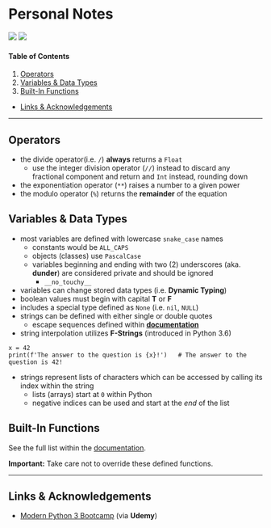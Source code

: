 # Personal Notes

[![](https://img.shields.io/badge/Modern%20Python%203%20Bootcamp-2020-DA5D58?logo=udemy)](https://www.udemy.com/course/the-modern-python3-bootcamp/) [![](https://img.shields.io/badge/Python-3.8.5-4473A4?logo=python)](#)

#### Table of Contents
1. [Operators](#operators)
2. [Variables & Data Types](#variables--data-types)
1. [Built-In Functions](#built-in-functions)

- [Links & Acknowledgements](#links--acknowledgements)

---

## Operators
- the divide operator(i.e. `/`) **always** returns a `Float`
    - use the integer division operator (`//`) instead to discard any fractional component and return and `Int` instead, rounding down
- the exponentiation operator (`**`) raises a number to a given power
- the modulo operator (`%`) returns the **remainder** of the equation

## Variables & Data Types
- most variables are defined with lowercase `snake_case` names
    - constants would be `ALL_CAPS`
    - objects (classes) use `PascalCase`
    - variables beginning and ending with two (2) underscores (aka. **dunder**) are considered private and should be ignored
        - `__no_touchy__`
- variables can change stored data types (i.e. **Dynamic Typing**)
- boolean values must begin with capital **T** or **F**
- includes a special type defined as `None` (i.e. `nil`, `NULL`)
- strings can be defined with either single or double quotes
    - escape sequences defined within [**documentation**](https://docs.python.org/3/reference/lexical_analysis.html)
- string interpolation utilizes **F-Strings** (introduced in Python 3.6)
```
x = 42
print(f'The answer to the question is {x}!')   # The answer to the question is 42!
```
- strings represent lists of characters which can be accessed by calling its index within the string
    - lists (arrays) start at `0` within Python
    - negative indices can be used and start at the _end_ of the list

## Built-In Functions
See the full list within the [documentation](https://docs.python.org/3/library/functions.html).

**Important:** Take care not to override these defined functions.


---

## Links & Acknowledgements
- [Modern Python 3 Bootcamp](https://www.udemy.com/course/the-modern-python3-bootcamp/) (via **Udemy**)
